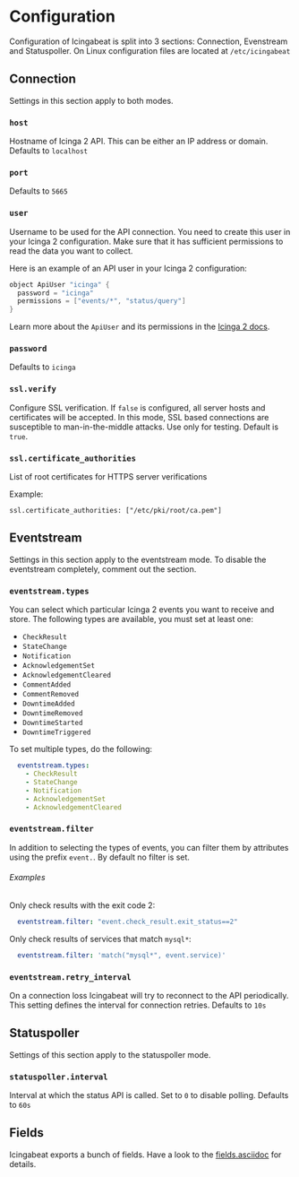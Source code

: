 # Configuration
Configuration of Icingabeat is split into 3 sections: Connection, Evenstream and
Statuspoller. On Linux configuration files are located at `/etc/icingabeat`

## Connection
Settings in this section apply to both modes.

### `host`
Hostname of Icinga 2 API. This can be either an IP address or domain.
Defaults to `localhost`

### `port`
Defaults to `5665`

### `user`
Username to be used for the API connection. You need to create this user in your Icinga 2 configuration. Make sure that it has sufficient permissions to read the
data you want to collect.

Here is an example of an API user in your Icinga 2 configuration:

``` c++
object ApiUser "icinga" {
  password = "icinga"
  permissions = ["events/*", "status/query"]
}
```

Learn more about the `ApiUser` and its permissions in the
[Icinga 2 docs](https://docs.icinga.com/icinga2/latest/doc/module/icinga2/chapter/icinga2-api#icinga2-api-permissions).

### `password`
Defaults to `icinga`


### `ssl.verify`
Configure SSL verification. If `false` is configured, all server hosts and
certificates will be accepted. In this mode, SSL based connections are
susceptible to man-in-the-middle attacks. Use only for testing. Default is
`true`.

### `ssl.certificate_authorities`
List of root certificates for HTTPS server verifications

Example:
```
ssl.certificate_authorities: ["/etc/pki/root/ca.pem"]
```

## Eventstream
Settings in this section apply to the eventstream mode. To disable the
eventstream completely, comment out the section.

### `eventstream.types`
You can select which particular Icinga 2 events you want to receive and store.
The following types are available, you must set at least one:

* `CheckResult`
* `StateChange`
* `Notification`
* `AcknowledgementSet`
* `AcknowledgementCleared`
* `CommentAdded`
* `CommentRemoved`
* `DowntimeAdded`
* `DowntimeRemoved`
* `DowntimeStarted`
* `DowntimeTriggered`

To set multiple types, do the following:

```yaml
  eventstream.types:
    - CheckResult
    - StateChange
    - Notification
    - AcknowledgementSet
    - AcknowledgementCleared
```

### `eventstream.filter`
In addition to selecting the types of events, you can filter them by
attributes using the prefix `event.`. By default no filter is set.

###### Examples

Only check results with the exit code 2:
```yaml
  eventstream.filter: "event.check_result.exit_status==2"
```

Only check results of services that match `mysql*`:
```yaml
  eventstream.filter: 'match("mysql*", event.service)'
```

### `eventstream.retry_interval`
On a connection loss Icingabeat will try to reconnect to the API periodically.
This setting defines the interval for connection retries. Defaults to `10s`

## Statuspoller
Settings of this section apply to the statuspoller mode.

### `statuspoller.interval`
Interval at which the status API is called. Set to `0` to disable polling.
Defaults to `60s`

## Fields
Icingabeat exports a bunch of fields. Have a look to the
[fields.asciidoc](https://github.com/Icinga/icingabeat/blob/master/docs/fields.asciidoc) for details.
